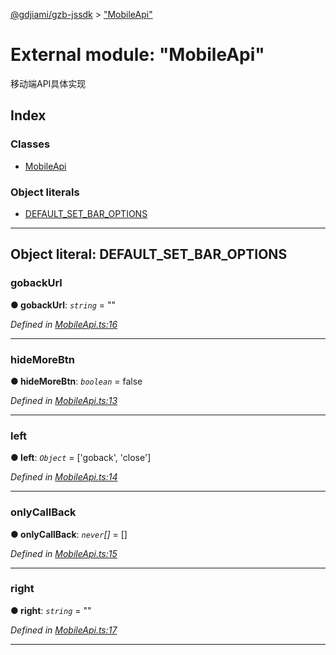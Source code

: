 [@gdjiami/gzb-jssdk](../README.md) > ["MobileApi"](../modules/_mobileapi_.md)



# External module: "MobileApi"


移动端API具体实现

## Index

### Classes

* [MobileApi](../classes/_mobileapi_.mobileapi.md)


### Object literals

* [DEFAULT_SET_BAR_OPTIONS](_mobileapi_.md#default_set_bar_options)



---
<a id="default_set_bar_options"></a>

## Object literal: DEFAULT_SET_BAR_OPTIONS


<a id="default_set_bar_options.gobackurl"></a>

###  gobackUrl

**●  gobackUrl**:  *`string`*  = ""

*Defined in [MobileApi.ts:16](https://github.com/GDJiaMi/gzb-jssdk/blob/6a995d9/src/MobileApi.ts#L16)*





___
<a id="default_set_bar_options.hidemorebtn"></a>

###  hideMoreBtn

**●  hideMoreBtn**:  *`boolean`*  = false

*Defined in [MobileApi.ts:13](https://github.com/GDJiaMi/gzb-jssdk/blob/6a995d9/src/MobileApi.ts#L13)*





___
<a id="default_set_bar_options.left"></a>

###  left

**●  left**:  *`Object`*  =  ['goback', 'close']

*Defined in [MobileApi.ts:14](https://github.com/GDJiaMi/gzb-jssdk/blob/6a995d9/src/MobileApi.ts#L14)*





___
<a id="default_set_bar_options.onlycallback"></a>

###  onlyCallBack

**●  onlyCallBack**:  *`never`[]*  =  []

*Defined in [MobileApi.ts:15](https://github.com/GDJiaMi/gzb-jssdk/blob/6a995d9/src/MobileApi.ts#L15)*





___
<a id="default_set_bar_options.right"></a>

###  right

**●  right**:  *`string`*  = ""

*Defined in [MobileApi.ts:17](https://github.com/GDJiaMi/gzb-jssdk/blob/6a995d9/src/MobileApi.ts#L17)*





___


